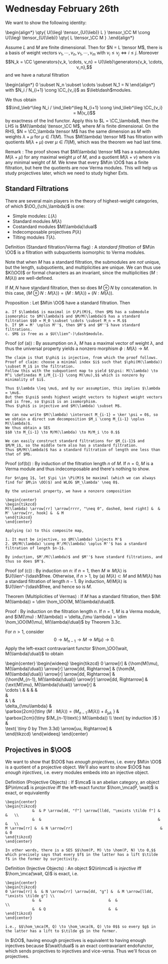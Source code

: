 # Wednesday February 26th

We want to show the following identity:

\begin{align*}
\qty{ U(\lieg) \tensor_{U(\lieb)} L } \tensor_\CC M 
\cong
U(\lieg) \tensor_{U(\lieb)} \qty{ L \tensor_\CC M  }
.\end{align*}

Assume $L$ and $M$ are finite dimensional. Then for $N = L \tensor M$, there is a basis of weight vectors $v_1, \cdots, v_n, \nu_1, \cdots, \nu_m$ with $\nu_i \leq \nu_j \iff i\leq j$.
Moreover $$N_k = \CC \generators{v_k, \cdots, v_n} = U(\lieb)\generators{v_k, \cdots, v_n},$$ and we have a natural filtration

\begin{align*}
0 \subset N_n \subset \cdots \subset N_1 = N
\end{align*}
 with $N_i / N_{i+1} \cong \CC_{v_i}$ as $\lieb\dash$modules.

 We thus obtain $$\ind_\lieb^\lieg N_i / \ind_\lieb^\lieg N_{i+1} \cong \ind_\lieb^\lieg \CC_{v_i} = M(v_i)$$ by exactness of the Ind functor.
 Apply this to $L = \CC_\lambda$, then the LHS is $M(\lambda) \tensor_\CC M$, where $M$ is finite dimensional.
 On the RHS, $N = \CC_\lambda \tensor M$ has the same dimension as $M$ with weights $\lambda + \mu$ for $\mu \in \Pi(M)$.
 Thus $M(\lambda) \tensor M$ has filtration with quotients $M(\lambda + \mu)$ over $\mu \in \Pi(M)$, which was the theorem we had last time.

 Remark
 : The proof shows that $M(\lambda) \tensor M$ has a submodules $M(\lambda + \mu)$ for any maximal weight $\mu$ of $M$, and a quotient $M(\lambda + \nu)$ where $\nu$ is any minimal weight of $M$.
  We knew that every $M\in \OO$ has a finite filtration, but here the quotients are now Verma modules.
  This will help us study projectives later, which we need to study higher Exts.

## Standard Filtrations

There are several main players in the theory of highest-weight categories, of which $\OO_{\chi_\lambda}$ is one:

- Simple modules: $L(\lambda)$
- Standard modules $M(\lambda)$
- Costandard modules $M(\lambda)\dual$
- Indecomposable projectives $P(\lambda)$
- Tilting modules $T(\lambda)$.

Definition (Standard filtration/Verma flag)
: A *standard filtration* of $M\in \OO$ is a filtration with subquotients isomorphic to Verma modules.

Note that when $M$ has a standard filtration, the submodules are *not* unique, but the length, subquotients, and multiplicities are unique.
We can thus use $K(\OO)$ or formal characters as an invariant, since the multiplicities $(M: M(\lambda))$ are well-defined.

If $M, N$ have standard filtration, then so does $M \oplus N$ by concatenation.
In this case, $(M\oplus N: M(\lambda)) = (M:M(\lambda)) + (N: M(\lambda))$.

Proposition
:   Let $M\in \OO$ have a standard filtration. 
    Then

    a. If $\lambda$ is maximal in $\Pi(M)$, then $M$ has a submodule isomorphic to $M(\lambda)$ and $M/M(\lambda)$ has a standard filtration $$0 = M_0 \subset \cdots \subset M_n = M.$$
    b. If $M = M' \oplus M''$, then $M'$ and $M''$ have standard filtrations.
    c. $M$ is free as a $U(\lien^-)\dash$module.

Proof (of (a))
:   By assumption on $\lambda$, $M$ has a maximal vector of weight $\lambda$, and thus the universal property yields a nonzero morphism $\phi: M(\lambda) \to M$.
  
    The claim is that $\phi$ is injective, from which the proof follows.
    Proof of claim: choose a minimal index $i$ such that $\phi(M(\lambda)) \subset M_i$ in the filtration.
    Follow this with the subquotient map to yield $$\psi: M(\lambda) \to M^i \definedas M_i/M_{i-1} \cong M(\mu),$$ which is nonzero by minimality of $i$.

    Thus $\lambda \leq \mu$, and by our assumption, this implies $\lambda = \mu$.
    But then $\psi$ sends highest weight vectors to highest weight vectors and is free, so $\psi$ is an isomorphism.
    Thus $\phi$ is injective and $M(\lambda) \subset M$.

    We can now write $M(\lambda) \intersect M_{i-1} = \ker \psi = 0$, so we obtain a direct sum decomposition $M_i \cong M_{i-1} \oplus M(\lambda)$.
    We thus obtain a SES 
    $$0 \to M_{i-1} \to M/M(\lambda) \to M/M_i \to 0.$$

    We can easily construct standard filtrations for $M_{i-1}$ and $M/M_i$, so the middle term also has a standard filtration.
    Thus $M/M(\lambda)$ has a standard filtration of length one less than that of $M$.

Proof (of(b))
:   By induction of the filtration length $n$ of $M$. 
    If $n=0$, $M$ is a Verma module and thus indecomposable and there's nothing to show.
    
    For $n\geq 1$, let $\pi \in \Pi(M)$ be maximal (which we can always find for $M\in \OO)$) and WLOG $M_\lambda' \neq 0$.

    By the universal property, we have a nonzero composition
    
    \begin{center}
    \begin{tikzcd}
    M(\lambda) \arrow[rr] \arrow[rrrr, "\neq 0", dashed, bend right] &  & M' \arrow[rr, hook] &  & M
    \end{tikzcd}
    \end{center}

    Applying (a) to this composite map,

    1. It must be injective, so $M(\lambda) \injects M'$
    2. $M/M(\lambda) \cong M'/M(\lambda) \oplus M''$ has a standard filtration of length $n-1$.

    By induction, $M'/M(\lambda)$ and $M''$ have standard filtrations, and thus so does $M'$.

Proof (of (c))
: By induction on $n$: if $n=1$, then $M \cong M(\lambda)$ is $U(\lien^-)\dash$free.
  Otherwise, if $n > 1$, by (a) $M(\lambda) \subset M$ and $M/M(\lambda)$ has a standard filtration of length $n-1$.
  By induction, $M/M(\lambda)$ is $U(\lien^-)\dash$free, and hence so is $M$.


Theorem (Multiplicities of Vermas)
: If $M$ has a standard filtration, then $(M: M(\lambda)) = \dim \hom_\OO(M, M(\lambda)\dual)$.

Proof
: By induction on the filtration length $n$.
  If $n=1$, $M$ is a Verma module, and $(M(\mu) : M(\lambda)) = \delta_{\mu \lambda} = \dim \hom_\OO(M(\mu), M(\lambda)\dual)$ by Theorem 3.3c.
  
  For $n>1$, consider $$0 \to M_{n-1} \to M \to M(\mu) \to 0.$$
  Apply the left-exact contravariant functor $\hom_\OO(\wait, M(\lambda)\dual)$ to obtain
  
  \begin{center}
  \begin{wideeq}
    \begin{tikzcd}
0 \arrow[r]   & 
{\hom(M(\mu), M(\lambda)\dual)} \arrow[r] \arrow[dd, Rightarrow] &
{\hom(M, M(\lambda)\dual)} \arrow[r] \arrow[dd, Rightarrow]   &  
{\hom(M_{n-1}, M(\lambda)\dual)} \arrow[r] \arrow[dd, Rightarrow] &   
{\ext(M(\mu), M(\lambda)\dual)} \arrow[r]   &  
\cdots \\
& 
& 
& 
&  
&   
& \\
&  
\delta_{\mu\lambda} &  
\parbox{2cm}{\tiny $(M: M(\lambda)) = (M_{n-1}\text{:} M(\lambda)) + \delta_{\mu \lambda}$ } &  
\parbox{2cm}{\tiny $(M_{n-1}\text{:} M(\lambda)) \\ \text{ by induction }$ } &  
\text{ \tiny 0 by Thm 3.3d} \arrow[uu, Rightarrow] &  
\end{tikzcd}
\end{wideeq}
  \end{center}

## Projectives in $\OO$

We want to show that $\OO$ has *enough projectives*, i.e. every $M\in \OO$ is a quotient of a projective object.
We'll also want to show $\OO$ has *enough injectives*, i.e. every modules embeds into an injective object.

Definition (Projective Objects)
:   If $\mca$ is an abelian category, an object $P\in\mca$ is *projective* iff the left-exact functor $\hom_\mca(P, \wait)$ is exact, or equivalently

    \begin{center}
    \begin{tikzcd}
                &  & P \arrow[dd, "f"] \arrow[lldd, "\exists \tilde f"] &  &   \\
                &  &                                                    &  &   \\
    M \arrow[rr] &  & N \arrow[rr]                                       &  & 0
    \end{tikzcd}
    \end{center}

    In other words, there is a SES $$\hom(P, M) \to \hom(P, N) \to 0,$$ which precisely says that every $f$ in the latter has a lift $\tilde f$ in the former by surjectivity.

Definition (Injective Objects)
:   An object $Q\in\mca$ is *injective* iff $\hom_\mca(\wait, Q)$ is exact, i.e.

    \begin{center}
    \begin{tikzcd}
    0 \arrow[rr] &  & N \arrow[rr] \arrow[dd, "g"] &  & M \arrow[lldd, "\exists \tilde g"] \\
                &  &                              &  &                                    \\
                &  & Q                            &  &                                   
    \end{tikzcd}
    \end{center}

    i.e., $$\hom_\mca(M, Q) \to \hom_\mca(N, Q) \to 0$$ so every $g$ in the latter has a lift to $\tilde g$ in the former.

In $\OO$, having enough projectives is equivalent to having enough injectives because $(\wait)\dual$ is an exact contravariant endofunctor, which sends projectives to injectives and vice-versa.
Thus we'll focus on projectives.
